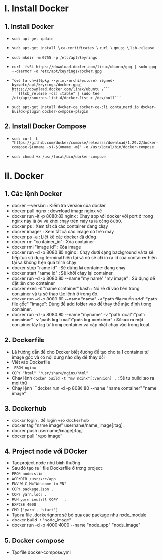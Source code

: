 # I. Install Docker
## 1. Install Docker
- ```sudo apt-get update```
- ```sudo apt-get install \```
    ```ca-certificates \```
    ```curl \```
    ```gnupg \```
    ```lsb-release```

- ```sudo mkdir -m 0755 -p /etc/apt/keyrings```

- ```curl -fsSL https://download.docker.com/linux/ubuntu/gpg | sudo gpg --dearmor -o /etc/apt/keyrings/docker.gpg```

- ```echo \
  "deb [arch=$(dpkg --print-architecture) signed-by=/etc/apt/keyrings/docker.gpg] https://download.docker.com/linux/ubuntu \```
  ```$(lsb_release -cs) stable" | sudo tee /etc/apt/sources.list.d/docker.list > /dev/null```

- ```sudo apt-get install docker-ce docker-ce-cli containerd.io docker-buildx-plugin docker-compose-plugin```

## 2. Install Docker Compose
- ```sudo curl -L "https://github.com/docker/compose/releases/download/1.29.2/docker-compose-$(uname -s)-$(uname -m)" -o /usr/local/bin/docker-compose```

- ```sudo chmod +x /usr/local/bin/docker-compose```

# II. Docker
## 1. Các lệnh Docker
- docker --version : Kiểm tra version của docker
- docker pull nginx : download image nginx về
- docker run -it -p 8080:80 nginx : Chạy app với docker với port ở trong nginx này là 80 và khởi chạy trên máy ta là cổng 8080.
- docker ps : Xem tất cả các container đang chạy
- docker images : Xem tất cả các image có trên máy
- docker ps -a : Liệt kê các docker đã dừng
- docker rm "container_id" : Xóa container
- docker rmi "image id" : Xóa image
- docker run -d -p 8080:80 nginx : Chạy dưới dạng background và ta sẽ tiếp tục sử dụng terminal hiện tại và nó sẽ chỉ in ra id của container hiện tại và không hiện quá trình chạy
- docker stop "name id" : Sẽ dừng lại container đang chạy
- docker start "name id" : Sẽ khởi chạy lại container.
- docker run -d -p 8080:80 --name "my name" "my image" : Sử dụng để đặt tên cho container 
- docker exec -it "name container" bash : Nó sẽ đi vào bên trong container và ta sẽ thao tác lệnh ở trong đó.
- docker run -d -p 8080:80 --name "name" -v "path file muốn add":"path file gốc" "image": Dùng để add folder vào để thay thế mặc định trong container.
- docker run -d -p 8080:80 --name "myname" -v "path local":"path container" -v "path log local":"path log container" : Sẽ tạo ra một container lấy log từ trong container và cập nhật chạy vào trong local.

## 2. Dockerfile
- Là hướng dẫn để cho Docker biết đường để tạo cho ta 1 container từ image gốc và có nội dung nào đấy để thay đổi
- Viết vào Dockerfile
- ``` FROM nginx```  
- ```COPY "html" "/usr/share/nginx/html"```
- Chạy lệnh ```docker build -t "my_nginx"[:version] .``` : Sẽ tự build tạo ra mọi thứ
- Chạy lệnh ```docker run -d -p 8080:80 --name "name container" "name image"   

## 3. Dockerhub
- docker login : để login vào docker hub
- docker tag "name image" username/name_image[:tag] :  
- docker push username/image[:tag]
- docker pull "repo image"

## 4. Project node với DOcker

- Tạo project node như bình thường
- Sau đó tạo ra 1 file Dockerfile ở trong project:
- ```FROM node:slim```
- ```WORKDIR /usr/src/app```
- ```ENV W_C_M="Welcome to VN"```
- ```COPY package.json .```
- ```COPY yarn.lock .```
- ```RUN yarn install COPY . .```
- ```EXPOSE 4000```
- ```CMD ['yarn', 'start']```
- Tạo ra file .dockerignore sẽ bỏ qua các package như node_module
- docker build -t "node_image" .
- docker run -d -p 4000:4000 --name "node_app" "node_image"


## 5. Docker compose
- Tạo file docker-compose.yml 


























